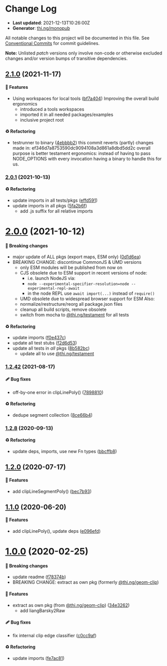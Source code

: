# Change Log

- **Last updated**: 2021-12-13T10:26:00Z
- **Generator**: [thi.ng/monopub](https://thi.ng/monopub)

All notable changes to this project will be documented in this file.
See [Conventional Commits](https://conventionalcommits.org/) for commit guidelines.

**Note:** Unlisted _patch_ versions only involve non-code or otherwise excluded changes
and/or version bumps of transitive dependencies.

## [2.1.0](https://github.com/thi-ng/umbrella/tree/@thi.ng/geom-clip-line@2.1.0) (2021-11-17)

#### 🚀 Features

- Using workspaces for local tools ([bf7a404](https://github.com/thi-ng/umbrella/commit/bf7a404))
  Improving the overall build ergonomics
  - introduced a tools workspaces
  - imported it in all needed packages/examples
  - inclusive project root

#### ♻️ Refactoring

- testrunner to binary ([4ebbbb2](https://github.com/thi-ng/umbrella/commit/4ebbbb2))
  this commit reverts (partly) changes made in:
  ef346d7a8753590dc9094108a3d861a8dbd5dd2c
  overall purpose is better testament ergonomics:
  instead of having to pass NODE_OPTIONS with every invocation
  having a binary to handle this for us.

### [2.0.1](https://github.com/thi-ng/umbrella/tree/@thi.ng/geom-clip-line@2.0.1) (2021-10-13)

#### ♻️ Refactoring

- update imports in all tests/pkgs ([effd591](https://github.com/thi-ng/umbrella/commit/effd591))
- update imports in all pkgs ([5fa2b6f](https://github.com/thi-ng/umbrella/commit/5fa2b6f))
  - add .js suffix for all relative imports

# [2.0.0](https://github.com/thi-ng/umbrella/tree/@thi.ng/geom-clip-line@2.0.0) (2021-10-12)

#### 🛑 Breaking changes

- major update of ALL pkgs (export maps, ESM only) ([0d1d6ea](https://github.com/thi-ng/umbrella/commit/0d1d6ea))
- BREAKING CHANGE: discontinue CommonJS & UMD versions
  - only ESM modules will be published from now on
  - CJS obsolete due to ESM support in recent versions of node:
    - i.e. launch NodeJS via:
    - `node --experimental-specifier-resolution=node --experimental-repl-await`
    - in the node REPL use `await import(...)` instead of `require()`
  - UMD obsolete due to widespread browser support for ESM
  Also:
  - normalize/restructure/reorg all package.json files
  - cleanup all build scripts, remove obsolete
  - switch from mocha to [@thi.ng/testament](https://github.com/thi-ng/umbrella/tree/main/packages/testament) for all tests

#### ♻️ Refactoring

- update imports ([f0e437c](https://github.com/thi-ng/umbrella/commit/f0e437c))
- update all test stubs ([f2d6d53](https://github.com/thi-ng/umbrella/commit/f2d6d53))
- update all tests in _all_ pkgs ([8b582bc](https://github.com/thi-ng/umbrella/commit/8b582bc))
  - update all to use [@thi.ng/testament](https://github.com/thi-ng/umbrella/tree/main/packages/testament)

### [1.2.42](https://github.com/thi-ng/umbrella/tree/@thi.ng/geom-clip-line@1.2.42) (2021-08-17)

#### 🩹 Bug fixes

- off-by-one error in clipLinePoly() ([7898810](https://github.com/thi-ng/umbrella/commit/7898810))

#### ♻️ Refactoring

- dedupe segment collection ([8ce66b4](https://github.com/thi-ng/umbrella/commit/8ce66b4))

### [1.2.8](https://github.com/thi-ng/umbrella/tree/@thi.ng/geom-clip-line@1.2.8) (2020-09-13)

#### ♻️ Refactoring

- update deps, imports, use new Fn types ([bbcffb8](https://github.com/thi-ng/umbrella/commit/bbcffb8))

## [1.2.0](https://github.com/thi-ng/umbrella/tree/@thi.ng/geom-clip-line@1.2.0) (2020-07-17)

#### 🚀 Features

- add clipLineSegmentPoly() ([bec7b93](https://github.com/thi-ng/umbrella/commit/bec7b93))

## [1.1.0](https://github.com/thi-ng/umbrella/tree/@thi.ng/geom-clip-line@1.1.0) (2020-06-20)

#### 🚀 Features

- add clipLinePoly(), update deps ([e096efd](https://github.com/thi-ng/umbrella/commit/e096efd))

# [1.0.0](https://github.com/thi-ng/umbrella/tree/@thi.ng/geom-clip-line@1.0.0) (2020-02-25)

#### 🛑 Breaking changes

- update readme ([f78374b](https://github.com/thi-ng/umbrella/commit/f78374b))
- BREAKING CHANGE: extract as own pkg (formerly [@thi.ng/geom-clip](https://github.com/thi-ng/umbrella/tree/main/packages/geom-clip))

#### 🚀 Features

- extract as own pkg (from [@thi.ng/geom-clip](https://github.com/thi-ng/umbrella/tree/main/packages/geom-clip)) ([34e3262](https://github.com/thi-ng/umbrella/commit/34e3262))
  - add liangBarsky2Raw

#### 🩹 Bug fixes

- fix internal clip edge classifier ([c0cc9af](https://github.com/thi-ng/umbrella/commit/c0cc9af))

#### ♻️ Refactoring

- update imports ([fe7ac81](https://github.com/thi-ng/umbrella/commit/fe7ac81))
